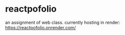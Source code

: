 # reactpofolio
an assignment of web class.
currently hosting in render: https://reactpofolio.onrender.com/
